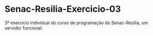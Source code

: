 # Senac-Resilia-Exercicio-03
3º exercício individual do curso de programação do Senac-Resilia, um servidor funcional.
